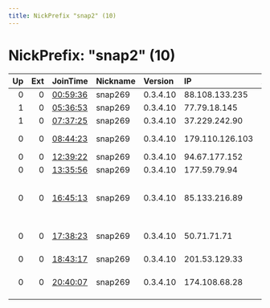 ```yaml
---
title: NickPrefix "snap2" (10)
---
```


# NickPrefix: "snap2" (10)

|   Up |   Ext | JoinTime                                                                                            | Nickname   | Version   | IP              | AS                                       | CC   |   ORp |   Dirp | OS    | Contact   |   eFamMembers |
|-----:|------:|:----------------------------------------------------------------------------------------------------|:-----------|:----------|:----------------|:-----------------------------------------|:-----|------:|-------:|:------|:----------|--------------:|
|    0 |     0 | [00:59:36](https://metrics.torproject.org/rs.html#details/B68D6116E083A33A953BBC10985D061A3EDC1156) | snap269    | 0.3.4.10  | 88.108.133.235  | Tiscali UK Limited                       | gb   | 34459 |      0 | Linux | None      |             1 |
|    1 |     0 | [05:36:53](https://metrics.torproject.org/rs.html#details/30F08057F68C1D7E615C7F47B15342AE9C33DAED) | snap269    | 0.3.4.10  | 77.79.18.145    | Splius, Uab                              | lt   | 33539 |      0 | Linux | None      |             1 |
|    1 |     0 | [07:37:25](https://metrics.torproject.org/rs.html#details/7B4295D1B67DA16FA76655500FEFB5EFEE3093F5) | snap269    | 0.3.4.10  | 37.229.242.90   | Kyivstar PJSC                            | ua   | 44527 |      0 | Linux | None      |             1 |
|    0 |     0 | [08:44:23](https://metrics.torproject.org/rs.html#details/64A865CBC831D691DBBBC89A5A2D5AA79BEFBD99) | snap269    | 0.3.4.10  | 179.110.126.103 | TELEFu00D4NICA BRASIL S.A                | br   | 37451 |      0 | Linux | None      |             1 |
|    0 |     0 | [12:39:22](https://metrics.torproject.org/rs.html#details/33AAB5F1A248DE05B75FE90C9CEDD29CEAF7CC2A) | snap269    | 0.3.4.10  | 94.67.177.152   | OTEnet S.A.                              | gr   | 42605 |      0 | Linux | None      |             1 |
|    0 |     0 | [13:35:56](https://metrics.torproject.org/rs.html#details/3A4614E9676D3D5AEA3DA125D7C0B8902C9F0554) | snap269    | 0.3.4.10  | 177.59.79.94    | Claro S/A                                | br   | 35881 |      0 | Linux | None      |             1 |
|    0 |     0 | [16:45:13](https://metrics.torproject.org/rs.html#details/445A1DD33093EE6EE4C0F9DBD1278B60E02307C9) | snap269    | 0.3.4.10  | 85.133.216.89   | Sepanta Communication Development Co. Lt | ir   | 35599 |      0 | Linux | None      |             1 |
|    0 |     0 | [17:38:23](https://metrics.torproject.org/rs.html#details/2F46EC96170B25093373DC5D390607ABABEAB84E) | snap269    | 0.3.4.10  | 50.71.71.71     | Shaw Communications Inc.                 | ca   | 34833 |      0 | Linux | None      |             1 |
|    0 |     0 | [18:43:17](https://metrics.torproject.org/rs.html#details/B8D61AD22426FA9E3BE9356B03FCE98A3F3117DA) | snap269    | 0.3.4.10  | 201.53.129.33   | CLARO S.A.                               | br   | 40269 |      0 | Linux | None      |             1 |
|    0 |     0 | [20:40:07](https://metrics.torproject.org/rs.html#details/295F885008F3CE2F3A54B17F1D48EB05E2ED3185) | snap269    | 0.3.4.10  | 174.108.68.28   | Time Warner Cable Internet LLC           | us   | 35351 |      0 | Linux | None      |             1 |
